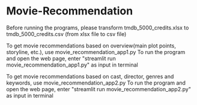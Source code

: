# Movie-Recommendation



Before running the programs, please transform tmdb_5000_credits.xlsx to tmdb_5000_credits.csv (from xlsx file to csv file)

To get movie recommendations based on overview(main plot points, storyline, etc.), use movie_recommendation_app1.py
To run the program and open the web page, enter "streamlit run movie_recommendation_app1.py" as input in terminal



To get movie recommendations based on cast, director, genres and keywords, use movie_recommendation_app2.py
To run the program and open the web page, enter "streamlit run movie_recommendation_app2.py" as input in terminal
